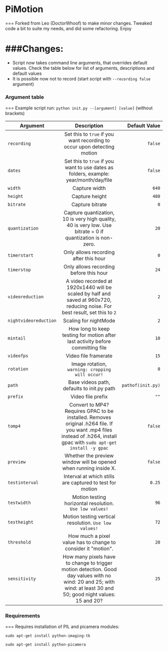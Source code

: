# PiMotion
===
Forked from Leo (DoctorWhoof) to make minor changes. Tweaked code a bit to suite my needs, and did some refactoring. Enjoy

###Changes:
===
 - Script now takes command line arguments, that overrides default values. Check the table below for list of arguments, descriptions and default values
 - It is possible now not to record (start script with `--recording false` argument)
 
 
### Argument table
===
Example script run: `python init.py --[argument] [value]` (without brackets)

| Argument      | Description | Default Value  |
| ------------- |:-------------:| -----:|
| `recording`   | Set this to `true` if you want recording to occur upon detecting motion | `false` |
| `dates`   | Set this to `true` if you want to use dates as folders, example: year/month/day/file | `false` |
| `width`   | Capture width | `640` |
| `height`   | Capture height | `480` |
| `bitrate`   | Capture bitrate | `0` |
| `quantization`   | Capture quantization, 10 is very high quality, 40 is very low. Use bitrate = 0 if quantization is non-zero. | `20` |
| `timerstart`   | Only allows recording after this hour | `0` |
| `timerstop`   | Only allows recording before this hour | `24` |
| `videoreduction` | A video recorded at 1920x1440 will be scaled by half and saved at 960x720, reducing noise. For best result, set this to `2` | `2` |
| `nightvideoreduction` | Scaling for nightMode | `2` |
| `mintail` | How long to keep testing for motion after last activity before committing file | `10` |
| `videofps` | Video file framerate | `15` |
| `rotation` | Image rotation, `warning: cropping will occur!` | `0` |
| `path` | Base videos path, defaults to init.py path | `pathof(init.py)` |
| `prefix` | Video file prefix | `""` |
| `tomp4` | Convert to MP4? Requires GPAC to be installed. Removes original .h264 file. If you want .mp4 files instead of .h264, install gpac with `sudo apt-get install -y gpac`| `false` |
| `preview` | Whether the preview window will be opened when running inside X. | `false` |
| `testinterval` | Interval at which stills are captured to test for motion | `0.25` |
| `testwidth` | Motion testing horizontal resolution. `Use low values!` | `96` |
| `testheight` | Motion testing vertical resolution. `Use low values!` | `72` |
| `threshold` | How much a pixel value has to change to consider it "motion". | `20` |
| `sensitivity` | How many pixels have to change to trigger motion detection. Good day values with no wind: 20 and 25; with wind: at least 30 and 50; good night values: 15 and 20? | `25` |



### Requirements
===
Requires installation of PIL and picamera modules:

`sudo apt-get install python-imaging-tk`

`sudo apt-get install python-picamera`
